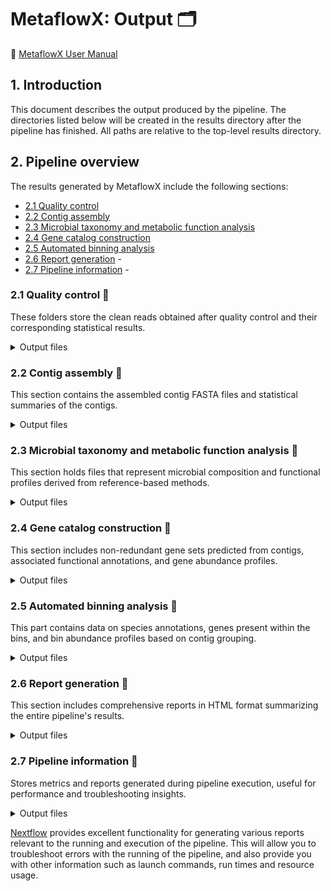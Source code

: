 # MetaflowX: Output 🗂️

🚀 [MetaflowX User Manual](../README.md)

## 1. Introduction

This document describes the output produced by the pipeline. The directories listed below will be created in the results directory after the pipeline has finished. All paths are relative to the top-level results directory.

<!-- TODO nf-core: Write this documentation describing your workflow's output -->

## 2. Pipeline overview

The results generated by MetaflowX include the following sections:

- [2.1 Quality control](#21-quality-control)
- [2.2 Contig assembly](#22-contig-assembly)
- [2.3 Microbial taxonomy and metabolic function analysis](#23-microbial-taxonomy-and-metabolic-function-analysis)
- [2.4 Gene catalog construction](#24-gene-catalog-construction)  
- [2.5 Automated binning analysis](#25-automated-binning-analysis)
- [2.6 Report generation](#26-report-generation) - 
- [2.7 Pipeline information](#27-pipeline-information) - 


### 2.1 Quality control 📂 

These folders store the clean reads obtained after quality control and their corresponding statistical results.

<details markdown="1">
<summary>Output files</summary>

- `01.CleanData/`
  - `clean.reads.path.list`
  - `MetaflowX_all_sample_reads_stat.xls`
  - `qc_report/`
    - `readstat.xls`
  - `sampleID/`
    - `sampleID_clean_1.fq.gz`: clean readsampleID
    - `sampleID_clean_2.fq.gz`: clean reads2
    - `sampleID_fastp.html`: fastp report
    - `sampleID_fastp.json`: fastp statistical data

</details>


### 2.2 Contig assembly 📂 

This section contains the assembled contig FASTA files and statistical summaries of the contigs.

<details markdown="1">
<summary>Output files</summary>

- `02.Contig/`
  - `all_contig_info.txt`
  - `contig.path.list`
  - `contig_report/`
    - `contigstat.txt`
  - `Megahit/`
    - `sampleID/`
      - `sampleID_contigs.fa`: the final contigs
  - `MetaSPAdes/`
    - `sampleID/`
      - `sampleID_contigs.fa`: the final contigs


</details>


### 2.3 Microbial taxonomy and metabolic function analysis 📂 

This section holds files that represent microbial composition and functional profiles derived from reference-based methods.

<details markdown="1">
<summary>Output files</summary>


- `101.Metaphlan/`
  - `MetaflowX_MetaPhlAn_abundance_table_nohead.xls`: abundance file of all samples without header information
  - `MetaflowX_MetaPhlAn_abundance_table.xls`: abundance file of all samples
  - `MetaflowX_MetaPhlAn_{level}.xls`: abundance at the biological level of phylum/class/order/family/genus/species
  - `MetaflowX_MetaPhlAn_rel_ab_w_read_stats.xls`
  - `MetaflowX_MetaPhlAn_sgb2gtdb.xls`
  - `mpa_report/`
    - `mpaspeciesTPCA.xls`
    - `mpaspeciesT.xls`
    - `mpaspecies.txt`
  - `sampleID/`
    - `sampleID_clade_profiles.xls`
    - `sampleID_marker_ab_table.xls`
    - `sampleID_marker_counts.xls`
    - `sampleID_marker_pres_table.xls`
    - `sampleID_mpa_bowtie2.bz2`
    - `sampleID_reads_map.xls`
    - `sampleID_rel_ab_w_read_stats.xls`
    - `sampleID.xls`: taxonomic classification information of this sample

- `101.Kraken2/`
  - `kraken_report/`
    - `krakenspeciesTPCA.xls`
    - `krakenspeciesT.xls`
    - `krakenspecies.txt`
  - `MetaflowX_Kraken2_{level}.xls`: abundance at the biological level of domain/phylum/class/order/family/genus/species
  - `sampleID/`
    - `sampleID_bracken_{level}.xls`: taxonomic classification information of domains/phylums/classes/orders/families/genuses/species
    - `sampleID_bracken_{level}_mpa.xls`:  taxonomic result file format same as Metaphlan
    - `sampleID_kreport_bracken_{level}.xls`: taxonomic classification information of domains/phylums/classes/orders/families/genuses/species
    - `sampleID_kreport.xls`: all taxonomy level information
    
- `102.HUMAnN/`
  - `humann_report/`
    - `metacyc.xls`
  - `MetaflowX_HUMAnN_genefamilies.xls`: abundances of each gene family in the community in reads per kilobase (RPK) units of all samples
  - `MetaflowX_HUMAnN_pathcoverage.xls`:  pathway coverage output of all samples
  - `MetaflowX_HUMAnN_pathabundance.xls`: abundances of each pathway in the community in RPK units of this sample
  - `MetaflowX_HUMAnN_{DB}.xls`: relative abundance of functional database like eggnog/go/ko/level4ec/MetaCyc/pfam
  - `sampleID/`
    - `sampleID_genefamilies.xls`: abundances of each gene family in the community in reads per kilobase (RPK) units of this sample
    - `sampleID_pathcoverage.xls`: pathway coverage output of this sample
    - `sampleID_pathabundance.xls`:  abundances of each pathway in the community in RPK units of this sample
    - `sampleID_{DB}.xls`:  relative abundance of functional database like eggnog/go/ko/level4ec/MetaCyc/pfam
    - `sampleID.log`: execution log file of humann

</details>


### 2.4 Gene catalog construction 📂 

This section includes non-redundant gene sets predicted from contigs, associated functional annotations, and gene abundance profiles.

<details markdown="1">
<summary>Output files</summary>

- `03.Geneset/`
  - `030.Prodigal/`
    - `sampleID/`
      - `sampleID_gene.fa`: nucleotide sequences of this sample geneset
      - `sampleID_protein.fa`: protein sequences of this sample geneset
  - `031.UniqueGeneFasta/`
    - `MetaflowX_geneset_cdhit_clstr.txt`: all sample geneset original cluster result using cdhit
    - `MetaflowX_geneset_gene.fa`: nucleotide sequences of all sample geneset
    - `MetaflowX_geneset_gene_info.xls`: gene information file
    - `MetaflowX_geneset_gene_length.xls`: gene length information file
    - `MetaflowX_geneset_protein.fa`: protein sequences of all sample geneset
  - `032.Annotation/`
    - `MetaflowX_antiSMash.tar.gz`: BGC gbk file from antiSMash
    - `MetaflowX_geneset_function_emapper_org_annotation.xls`: EggNog annotation result
    - `MetaflowX_geneset_function_{DB}_annotation.xls`: CARD/CAZy/cog_catF/EC/GOs/KEGG/PFAMs/VFDB/custom database annotation result
  - `geneset_Gene_report/`
    - `genesetLenStat.xls`
    - `genesetSampleStat.txt`
  
- `04.GenesetProfile/`
  - `bigmap_report/`
    - `antismash.xls`
  - `customnt_report/`
    - `customNT.xls`
  - `genesetAbundance_report/`
    - `genesetAbundance.xls`
  - `genesetFunction_report/`
    - `genesetCAZY.txt`
    - `genesetCOG.txt`
    - `genesetGO.txt`
    - `genesetKEGG.txt`
  - `rgi_report/`
    - `CARD.xls`
  - `vfdb_report/`
    - `VFDB.xls`
  - `MetaflowX_BiG-MAP_{method}.xls`: corecov/coreRAW/coreRPKM/coreTPM/cov/RAW/RPKM/TPM
  - `MetaflowX_geneset_function_gene_abundance.xls`: the total geneset abundance
  - `MetaflowX_geneset_function_{DB}_abundance.xls`: CARD/CAZy/cog_catF/EC/GOs/KEGG/PFAMs/VFDB/custom database abundance
  - `sampleID/`
    - `sampleID_abundance.xls`: abundance of this sample
    - `sampleID_geneset_bowtie2_log.txt`: bowtie2 log file
    - `BiG-MAP/`: output directory of running BiG-MAP.map.py
      - `BiG-MAP.map.core.coverage.txt`
      - `BiG-MAP.map.coverage.txt`
      - `BiG-MAP.map.results.ALL.csv`
      - `BiG-MAP.map.results.coreRPKM.csv`
      - `BiG-MAP.map.results.RPKM.txt`
      - `BiG-MAP.percentages.csv`
      - `bowtie2_log.txt`
      - `sampleID_BiG-MAP_{method}.xls`: corecov/coreRAW/coreRPKM/coreTPM/cov/RAW/RPKM/TPM


</details>


### 2.5 Automated binning analysis 📂 

This part contains data on species annotations, genes present within the bins, and bin abundance profiles based on contig grouping.

<details markdown="1">
<summary>Output files</summary>

- `05.BinSet/`
  - `050.HQRawBin/`
    - `MetaflowX_all_Original_Bins_all_level_quality.xls`: QS quality report
    - `eachSample/`
      - `sampleID/`
        - `{binner}.contigs2bin.tsv`: contigs and bin information mapping table (metabat/concoct/semibin2/maxbin2/binny/metabinner/comebin)
        - `sampleID_contig_bowtie2_log.txt`
        - `sampleID_contig_depth.txt`
        - `DASTool/`
          - `sampleID_allBins_eval.tsv`: evaluation file containing information about all the bins generated by the DASTool tool
          - `sampleID_DASTool_contig2bin.tsv`: mapping file that associates each contig with its corresponding bin
          - `sampleID_DASTool_summary.tsv`: a summary file that provides an overview of the DASTool analysis results
    - `HQBin/`: filtered bins (high quality)   
  - `multi_binner_error.log`
  
  - `051.UniqueBin/`
    - `bin.fa.list`
    - `binInfo_report/`
      - `binInfo.xls`
    - `HQUniqueBins/`: folder contains nonredundant bins
    - `MetaflowX_contigs_gc_depth.xls`
    - `MetaflowX_dRep_cluster.xls`: results of the dRep cluster analysis
    - `MetaflowX_final_bins_info.xls`: information of all bins
    - `MetaflowX_HQ_unique_bins_info.xls`
    - `MetaflowX_HQ_unique_bins_rename_map.xls`: name mapping table of all bins

  - `052.Annotation/`
    - `eachBin/`
      - `eachBinFunction_report/`
        - `eachBinFunction.xls`
      - `MetaflowX_bin_function.xls`: functional annotation result
      - `MetaflowX_bin_function_gene.xls`: gene information of bins
      - `MetaflowX_bin_function_{DB}_anotation.xls`: CAZy/cog_catF/EC/GOs/KEGG/PFAMs annotation
    - `GTDB/`
      - `bin_QS_taxonomy_summary.xls`
      - `gtdb_output_floderX/`: output directory of gtdbtk classify_wf
      - `gtdb_report/`
        - `bintable.xls`
        - `gtdb.txt`
      - `gtdbtk_ar53.summary.tsv`
      - `gtdbtk.bac120.summary.tsv`: GTDB annotaion result
      - `gtdbtk_bac120.summary.tsv`
      - `gtdbtk.taxonomy2ncbi.summary.tsv`: GTDB annotaion result with NCBI taxonomy information
  
- `06.BinSetProfile/`
  - `060.Bowtie2/`
    - `sampleID/`
      - `sampleID_depth.xls`: the file containing depth information for each contig
      - `sampleID_bin_bowtie2_log.txt`
  - `061.BinAbundance/`
    - `coverm_{method}_report/` : relative_abundance/mean/trimmed_mean/coverage_histogram/covered_bases/variance/length/count/reads_per_base/rpkm/tpm
      - `bin_{method}.xls` 
    - `MetaflowX_CoverM_bins_{method}.xls`: bin abundance of all samples
    - `MetaflowX_CoverM_bins_{method}_rename.xls`: bin abundance of all samples

  - `062.TaxonomyAbundance/`
    - `MetaflowX_bins_abundance_table.xls` 
    - `MetaflowX_{level}_abundance_unmap.csv`: Domain/Phylum/Class/Order/Family/Genus/Species
    
- `08.BinOptimization/`
  - `081.BinRefine/`
    - `COBRA/`
      - `COBRA_bin.XXX.fa`
    - `Deepurify/`
      - `Deepurify_Result/`
        - `Deepurify_Bin_XXX.fasta`
        - `MetaInfo.tsv`
        - `rename_bins/`
          - `Deepurify_bin.XXX.fa`
          - `deepurify_rename.QS.txt`
          - `deepurify_rename.txt`
    - `Last_Refined_Bin/`
      - `Refine_bin/`
        - `Refine_bin.XXX.fa`
        - `Refine_bin_choose_info.txt`
  - `082.BinReassembly/`
    - `bins/`
      - `binID/`
        - `binID_reassembly_contigs.fa`
    - `MetaflowX_Bins_Reassembly_Deepurify_info.xls`
  - `After_Refine_bin_CheckM2_info.txt`
  - `Deepurify_COBRA_Refine_bin_choose_info.txt`
  - `MetaflowX_select2refine_bin_info.xls`

</details>

### 2.6 Report generation 📂 

This section includes comprehensive reports in HTML format summarizing the entire pipeline's results.

<details markdown="1">
<summary>Output files</summary>

- `07.MultiQC/`
  - `MultiQC_bowtie2_data/`
    - `multiqc*`: output file generated by multiQC
  - `MultiQC_bowtie2.html`: analysis report of fastp results generated by multiQC
  - `MultiQC_fastp_data/`
    - `multiqc*`: output file generated by multiQC
  - `MultiQC_fastp.html`: analysis report of bowtie2 results generated by multiQC

- `MetaflowX_{step}_warning_log_{timestamps}.txt`
- `MetaflowX_{step}_error_log_{timestamps}.txt`
- `MetaflowX_Report_{timestamps}.html`：report of the pipeline

</details>


### 2.7 Pipeline information 📂 
Stores metrics and reports generated during pipeline execution, useful for performance and troubleshooting insights.

<details markdown="1">
<summary>Output files</summary>

- `pipeline_info/`  
  - Reports generated by Nextflow: `execution_report.html`, `execution_timeline.html`, `execution_trace.txt` and `pipeline_dag.dot`/`pipeline_dag.svg`.
  - Reports generated by the pipeline: `pipeline_report.html`, `pipeline_report.txt` and `software_versions.yml`. The `pipeline_report*` files will only be present if the `--email` / `--email_on_fail` parameter's are used when running the pipeline.


</details>

[Nextflow](https://www.nextflow.io/docs/latest/tracing.html) provides excellent functionality for generating various reports relevant to the running and execution of the pipeline. This will allow you to troubleshoot errors with the running of the pipeline, and also provide you with other information such as launch commands, run times and resource usage.
